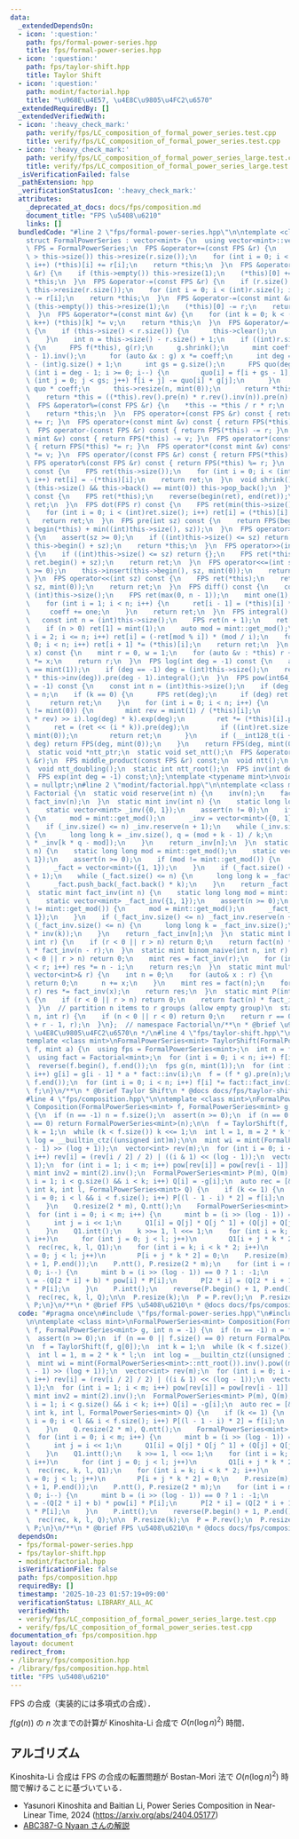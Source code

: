```yaml
---
data:
  _extendedDependsOn:
  - icon: ':question:'
    path: fps/formal-power-series.hpp
    title: fps/formal-power-series.hpp
  - icon: ':question:'
    path: fps/taylor-shift.hpp
    title: Taylor Shift
  - icon: ':question:'
    path: modint/factorial.hpp
    title: "\u968E\u4E57, \u4E8C\u9805\u4FC2\u6570"
  _extendedRequiredBy: []
  _extendedVerifiedWith:
  - icon: ':heavy_check_mark:'
    path: verify/fps/LC_composition_of_formal_power_series.test.cpp
    title: verify/fps/LC_composition_of_formal_power_series.test.cpp
  - icon: ':heavy_check_mark:'
    path: verify/fps/LC_composition_of_formal_power_series_large.test.cpp
    title: verify/fps/LC_composition_of_formal_power_series_large.test.cpp
  _isVerificationFailed: false
  _pathExtension: hpp
  _verificationStatusIcon: ':heavy_check_mark:'
  attributes:
    _deprecated_at_docs: docs/fps/composition.md
    document_title: "FPS \u5408\u6210"
    links: []
  bundledCode: "#line 2 \"fps/formal-power-series.hpp\"\n\ntemplate <class mint>\n\
    struct FormalPowerSeries : vector<mint> {\n  using vector<mint>::vector;\n  using\
    \ FPS = FormalPowerSeries;\n  FPS &operator+=(const FPS &r) {\n    if (r.size()\
    \ > this->size()) this->resize(r.size());\n    for (int i = 0; i < (int)r.size();\
    \ i++) (*this)[i] += r[i];\n    return *this;\n  }\n  FPS &operator+=(const mint\
    \ &r) {\n    if (this->empty()) this->resize(1);\n    (*this)[0] += r;\n    return\
    \ *this;\n  }\n  FPS &operator-=(const FPS &r) {\n    if (r.size() > this->size())\
    \ this->resize(r.size());\n    for (int i = 0; i < (int)r.size(); i++) (*this)[i]\
    \ -= r[i];\n    return *this;\n  }\n  FPS &operator-=(const mint &r) {\n    if\
    \ (this->empty()) this->resize(1);\n    (*this)[0] -= r;\n    return *this;\n\
    \  }\n  FPS &operator*=(const mint &v) {\n    for (int k = 0; k < (int)this->size();\
    \ k++) (*this)[k] *= v;\n    return *this;\n  }\n  FPS &operator/=(const FPS &r)\
    \ {\n    if (this->size() < r.size()) {\n      this->clear();\n      return *this;\n\
    \    }\n    int n = this->size() - r.size() + 1;\n    if ((int)r.size() <= 64)\
    \ {\n      FPS f(*this), g(r);\n      g.shrink();\n      mint coeff = g.at(g.size()\
    \ - 1).inv();\n      for (auto &x : g) x *= coeff;\n      int deg = (int)f.size()\
    \ - (int)g.size() + 1;\n      int gs = g.size();\n      FPS quo(deg);\n      for\
    \ (int i = deg - 1; i >= 0; i--) {\n        quo[i] = f[i + gs - 1];\n        for\
    \ (int j = 0; j < gs; j++) f[i + j] -= quo[i] * g[j];\n      }\n      *this =\
    \ quo * coeff;\n      this->resize(n, mint(0));\n      return *this;\n    }\n\
    \    return *this = ((*this).rev().pre(n) * r.rev().inv(n)).pre(n).rev();\n  }\n\
    \  FPS &operator%=(const FPS &r) {\n    *this -= *this / r * r;\n    shrink();\n\
    \    return *this;\n  }\n  FPS operator+(const FPS &r) const { return FPS(*this)\
    \ += r; }\n  FPS operator+(const mint &v) const { return FPS(*this) += v; }\n\
    \  FPS operator-(const FPS &r) const { return FPS(*this) -= r; }\n  FPS operator-(const\
    \ mint &v) const { return FPS(*this) -= v; }\n  FPS operator*(const FPS &r) const\
    \ { return FPS(*this) *= r; }\n  FPS operator*(const mint &v) const { return FPS(*this)\
    \ *= v; }\n  FPS operator/(const FPS &r) const { return FPS(*this) /= r; }\n \
    \ FPS operator%(const FPS &r) const { return FPS(*this) %= r; }\n  FPS operator-()\
    \ const {\n    FPS ret(this->size());\n    for (int i = 0; i < (int)this->size();\
    \ i++) ret[i] = -(*this)[i];\n    return ret;\n  }\n  void shrink() {\n    while\
    \ (this->size() && this->back() == mint(0)) this->pop_back();\n  }\n  FPS rev()\
    \ const {\n    FPS ret(*this);\n    reverse(begin(ret), end(ret));\n    return\
    \ ret;\n  }\n  FPS dot(FPS r) const {\n    FPS ret(min(this->size(), r.size()));\n\
    \    for (int i = 0; i < (int)ret.size(); i++) ret[i] = (*this)[i] * r[i];\n \
    \   return ret;\n  }\n  FPS pre(int sz) const {\n    return FPS(begin(*this),\
    \ begin(*this) + min((int)this->size(), sz));\n  }\n  FPS operator>>=(int sz)\
    \ {\n    assert(sz >= 0);\n    if ((int)this->size() <= sz) return {};\n    this->erase(this->begin(),\
    \ this->begin() + sz);\n    return *this;\n  }\n  FPS operator>>(int sz) const\
    \ {\n    if ((int)this->size() <= sz) return {};\n    FPS ret(*this);\n    ret.erase(ret.begin(),\
    \ ret.begin() + sz);\n    return ret;\n  }\n  FPS operator<<=(int sz) {\n    assert(sz\
    \ >= 0);\n    this->insert(this->begin(), sz, mint(0));\n    return *this;\n \
    \ }\n  FPS operator<<(int sz) const {\n    FPS ret(*this);\n    ret.insert(ret.begin(),\
    \ sz, mint(0));\n    return ret;\n  }\n  FPS diff() const {\n    const int n =\
    \ (int)this->size();\n    FPS ret(max(0, n - 1));\n    mint one(1), coeff(1);\n\
    \    for (int i = 1; i < n; i++) {\n      ret[i - 1] = (*this)[i] * coeff;\n \
    \     coeff += one;\n    }\n    return ret;\n  }\n  FPS integral() const {\n \
    \   const int n = (int)this->size();\n    FPS ret(n + 1);\n    ret[0] = mint(0);\n\
    \    if (n > 0) ret[1] = mint(1);\n    auto mod = mint::get_mod();\n    for (int\
    \ i = 2; i <= n; i++) ret[i] = (-ret[mod % i]) * (mod / i);\n    for (int i =\
    \ 0; i < n; i++) ret[i + 1] *= (*this)[i];\n    return ret;\n  }\n  mint eval(mint\
    \ x) const {\n    mint r = 0, w = 1;\n    for (auto &v : *this) r += w * v, w\
    \ *= x;\n    return r;\n  }\n  FPS log(int deg = -1) const {\n    assert((*this)[0]\
    \ == mint(1));\n    if (deg == -1) deg = (int)this->size();\n    return (this->diff()\
    \ * this->inv(deg)).pre(deg - 1).integral();\n  }\n  FPS pow(int64_t k, int deg\
    \ = -1) const {\n    const int n = (int)this->size();\n    if (deg == -1) deg\
    \ = n;\n    if (k == 0) {\n      FPS ret(deg);\n      if (deg) ret[0] = 1;\n \
    \     return ret;\n    }\n    for (int i = 0; i < n; i++) {\n      if ((*this)[i]\
    \ != mint(0)) {\n        mint rev = mint(1) / (*this)[i];\n        FPS ret = (((*this\
    \ * rev) >> i).log(deg) * k).exp(deg);\n        ret *= (*this)[i].pow(k);\n  \
    \      ret = (ret << (i * k)).pre(deg);\n        if ((int)ret.size() < deg) ret.resize(deg,\
    \ mint(0));\n        return ret;\n      }\n      if (__int128_t(i + 1) * k >=\
    \ deg) return FPS(deg, mint(0));\n    }\n    return FPS(deg, mint(0));\n  }\n\n\
    \  static void *ntt_ptr;\n  static void set_ntt();\n  FPS &operator*=(const FPS\
    \ &r);\n  FPS middle_product(const FPS &r) const;\n  void ntt();\n  void intt();\n\
    \  void ntt_doubling();\n  static int ntt_root();\n  FPS inv(int deg = -1) const;\n\
    \  FPS exp(int deg = -1) const;\n};\ntemplate <typename mint>\nvoid *FormalPowerSeries<mint>::ntt_ptr\
    \ = nullptr;\n#line 2 \"modint/factorial.hpp\"\n\ntemplate <class mint>\nstruct\
    \ Factorial {\n  static void reserve(int n) {\n    inv(n);\n    fact(n);\n   \
    \ fact_inv(n);\n  }\n  static mint inv(int n) {\n    static long long mod = mint::get_mod();\n\
    \    static vector<mint> _inv({0, 1});\n    assert(n != 0);\n    if (mod != mint::get_mod())\
    \ {\n      mod = mint::get_mod();\n      _inv = vector<mint>({0, 1});\n    }\n\
    \    if (_inv.size() <= n) _inv.reserve(n + 1);\n    while (_inv.size() <= n)\
    \ {\n      long long k = _inv.size(), q = (mod + k - 1) / k;\n      _inv.push_back(q\
    \ * _inv[k * q - mod]);\n    }\n    return _inv[n];\n  }\n  static mint fact(int\
    \ n) {\n    static long long mod = mint::get_mod();\n    static vector<mint> _fact({1,\
    \ 1});\n    assert(n >= 0);\n    if (mod != mint::get_mod()) {\n      mod = mint::get_mod();\n\
    \      _fact = vector<mint>({1, 1});\n    }\n    if (_fact.size() <= n) _fact.reserve(n\
    \ + 1);\n    while (_fact.size() <= n) {\n      long long k = _fact.size();\n\
    \      _fact.push_back(_fact.back() * k);\n    }\n    return _fact[n];\n  }\n\
    \  static mint fact_inv(int n) {\n    static long long mod = mint::get_mod();\n\
    \    static vector<mint> _fact_inv({1, 1});\n    assert(n >= 0);\n    if (mod\
    \ != mint::get_mod()) {\n      mod = mint::get_mod();\n      _fact_inv = vector<mint>({1,\
    \ 1});\n    }\n    if (_fact_inv.size() <= n) _fact_inv.reserve(n + 1);\n    while\
    \ (_fact_inv.size() <= n) {\n      long long k = _fact_inv.size();\n      _fact_inv.push_back(_fact_inv.back()\
    \ * inv(k));\n    }\n    return _fact_inv[n];\n  }\n  static mint binom(int n,\
    \ int r) {\n    if (r < 0 || r > n) return 0;\n    return fact(n) * fact_inv(r)\
    \ * fact_inv(n - r);\n  }\n  static mint binom_naive(int n, int r) {\n    if (r\
    \ < 0 || r > n) return 0;\n    mint res = fact_inv(r);\n    for (int i = 0; i\
    \ < r; i++) res *= n - i;\n    return res;\n  }\n  static mint multinom(const\
    \ vector<int>& r) {\n    int n = 0;\n    for (auto& x : r) {\n      if (x < 0)\
    \ return 0;\n      n += x;\n    }\n    mint res = fact(n);\n    for (auto& x :\
    \ r) res *= fact_inv(x);\n    return res;\n  }\n  static mint P(int n, int r)\
    \ {\n    if (r < 0 || r > n) return 0;\n    return fact(n) * fact_inv(n - r);\n\
    \  }\n  // partition n items to r groups (allow empty group)\n  static mint H(int\
    \ n, int r) {\n    if (n < 0 || r < 0) return 0;\n    return r == 0 ? 1 : binom(n\
    \ + r - 1, r);\n  }\n};  // namespace Factorial\n/**\n * @brief \u968E\u4E57,\
    \ \u4E8C\u9805\u4FC2\u6570\n */\n#line 4 \"fps/taylor-shift.hpp\"\n\n// f(x+a)\n\
    template <class mint>\nFormalPowerSeries<mint> TaylorShift(FormalPowerSeries<mint>\
    \ f, mint a) {\n  using fps = FormalPowerSeries<mint>;\n  int n = f.size();\n\
    \  using fact = Factorial<mint>;\n  for (int i = 0; i < n; i++) f[i] *= fact::fact(i);\n\
    \  reverse(f.begin(), f.end());\n  fps g(n, mint(1));\n  for (int i = 1; i < n;\
    \ i++) g[i] = g[i - 1] * a * fact::inv(i);\n  f = (f * g).pre(n);\n  reverse(f.begin(),\
    \ f.end());\n  for (int i = 0; i < n; i++) f[i] *= fact::fact_inv(i);\n  return\
    \ f;\n}\n/**\n * @brief Taylor Shift\n * @docs docs/fps/taylor-shift.md\n */\n\
    #line 4 \"fps/composition.hpp\"\n\ntemplate <class mint>\nFormalPowerSeries<mint>\
    \ Composition(FormalPowerSeries<mint> f, FormalPowerSeries<mint> g, int n = -1)\
    \ {\n  if (n == -1) n = f.size();\n  assert(n >= 0);\n  if (n == 0 || f.size()\
    \ == 0) return FormalPowerSeries<mint>(n);\n\n  f = TaylorShift(f, g[0]);\n  int\
    \ k = 1;\n  while (k < f.size()) k <<= 1;\n  int l = 1, m = 2 * k * l;\n  int\
    \ log = __builtin_ctz((unsigned int)m);\n\n  mint wi = mint(FormalPowerSeries<mint>::ntt_root()).inv().pow((mint::get_mod()\
    \ - 1) >> (log + 1));\n  vector<int> rev(m);\n  for (int i = 0; i < rev.size();\
    \ i++) rev[i] = (rev[i / 2] / 2) | ((i & 1) << (log - 1));\n  vector<mint> pow(m,\
    \ 1);\n  for (int i = 1; i < m; i++) pow[rev[i]] = pow[rev[i - 1]] * wi;\n\n \
    \ mint inv2 = mint(2).inv();\n  FormalPowerSeries<mint> P(m), Q(m);\n  for (int\
    \ i = 1; i < g.size() && i < k; i++) Q[i] = -g[i];\n  auto rec = [&](auto rec,\
    \ int k, int l, FormalPowerSeries<mint> Q) {\n    if (k <= 1) {\n      for (int\
    \ i = 0; i < l && i < f.size(); i++) P[(l - 1 - i) * 2] = f[i];\n      return;\n\
    \    }\n    Q.resize(2 * m), Q.ntt();\n    FormalPowerSeries<mint> Q1(m);\n  \
    \  for (int i = 0; i < m; i++) {\n      mint b = (i >> (log - 1)) == 0 ? 1 : -1;\n\
    \      int j = i << 1;\n      Q1[i] = Q[j] * Q[j ^ 1] + (Q[j] + Q[j ^ 1]) * b;\n\
    \    }\n    Q1.intt();\n    k >>= 1, l <<= 1;\n    for (int i = k; i < k * 2;\
    \ i++)\n      for (int j = 0; j < l; j++)\n        Q1[i + j * k * 2] = 0;\n  \
    \  rec(rec, k, l, Q1);\n    for (int i = k; i < k * 2; i++)\n      for (int j\
    \ = 0; j < l; j++)\n        P[i + j * k * 2] = 0;\n    P.resize(m);\n    reverse(P.begin()\
    \ + 1, P.end());\n    P.ntt(), P.resize(2 * m);\n    for (int i = m - 1; i >=\
    \ 0; i--) {\n      mint b = (i >> (log - 1)) == 0 ? 1 : -1;\n      P[2 * i + 1]\
    \ = -(Q[2 * i] + b) * pow[i] * P[i];\n      P[2 * i] = (Q[2 * i + 1] + b) * pow[i]\
    \ * P[i];\n    }\n    P.intt();\n    reverse(P.begin() + 1, P.end());\n  };\n\
    \  rec(rec, k, l, Q);\n\n  P.resize(k);\n  P = P.rev();\n  P.resize(n);\n  return\
    \ P;\n}\n/**\n * @brief FPS \u5408\u6210\n * @docs docs/fps/composition.md\n */\n"
  code: "#pragma once\n#include \"fps/formal-power-series.hpp\"\n#include \"fps/taylor-shift.hpp\"\
    \n\ntemplate <class mint>\nFormalPowerSeries<mint> Composition(FormalPowerSeries<mint>\
    \ f, FormalPowerSeries<mint> g, int n = -1) {\n  if (n == -1) n = f.size();\n\
    \  assert(n >= 0);\n  if (n == 0 || f.size() == 0) return FormalPowerSeries<mint>(n);\n\
    \n  f = TaylorShift(f, g[0]);\n  int k = 1;\n  while (k < f.size()) k <<= 1;\n\
    \  int l = 1, m = 2 * k * l;\n  int log = __builtin_ctz((unsigned int)m);\n\n\
    \  mint wi = mint(FormalPowerSeries<mint>::ntt_root()).inv().pow((mint::get_mod()\
    \ - 1) >> (log + 1));\n  vector<int> rev(m);\n  for (int i = 0; i < rev.size();\
    \ i++) rev[i] = (rev[i / 2] / 2) | ((i & 1) << (log - 1));\n  vector<mint> pow(m,\
    \ 1);\n  for (int i = 1; i < m; i++) pow[rev[i]] = pow[rev[i - 1]] * wi;\n\n \
    \ mint inv2 = mint(2).inv();\n  FormalPowerSeries<mint> P(m), Q(m);\n  for (int\
    \ i = 1; i < g.size() && i < k; i++) Q[i] = -g[i];\n  auto rec = [&](auto rec,\
    \ int k, int l, FormalPowerSeries<mint> Q) {\n    if (k <= 1) {\n      for (int\
    \ i = 0; i < l && i < f.size(); i++) P[(l - 1 - i) * 2] = f[i];\n      return;\n\
    \    }\n    Q.resize(2 * m), Q.ntt();\n    FormalPowerSeries<mint> Q1(m);\n  \
    \  for (int i = 0; i < m; i++) {\n      mint b = (i >> (log - 1)) == 0 ? 1 : -1;\n\
    \      int j = i << 1;\n      Q1[i] = Q[j] * Q[j ^ 1] + (Q[j] + Q[j ^ 1]) * b;\n\
    \    }\n    Q1.intt();\n    k >>= 1, l <<= 1;\n    for (int i = k; i < k * 2;\
    \ i++)\n      for (int j = 0; j < l; j++)\n        Q1[i + j * k * 2] = 0;\n  \
    \  rec(rec, k, l, Q1);\n    for (int i = k; i < k * 2; i++)\n      for (int j\
    \ = 0; j < l; j++)\n        P[i + j * k * 2] = 0;\n    P.resize(m);\n    reverse(P.begin()\
    \ + 1, P.end());\n    P.ntt(), P.resize(2 * m);\n    for (int i = m - 1; i >=\
    \ 0; i--) {\n      mint b = (i >> (log - 1)) == 0 ? 1 : -1;\n      P[2 * i + 1]\
    \ = -(Q[2 * i] + b) * pow[i] * P[i];\n      P[2 * i] = (Q[2 * i + 1] + b) * pow[i]\
    \ * P[i];\n    }\n    P.intt();\n    reverse(P.begin() + 1, P.end());\n  };\n\
    \  rec(rec, k, l, Q);\n\n  P.resize(k);\n  P = P.rev();\n  P.resize(n);\n  return\
    \ P;\n}\n/**\n * @brief FPS \u5408\u6210\n * @docs docs/fps/composition.md\n */"
  dependsOn:
  - fps/formal-power-series.hpp
  - fps/taylor-shift.hpp
  - modint/factorial.hpp
  isVerificationFile: false
  path: fps/composition.hpp
  requiredBy: []
  timestamp: '2025-10-23 01:57:19+09:00'
  verificationStatus: LIBRARY_ALL_AC
  verifiedWith:
  - verify/fps/LC_composition_of_formal_power_series_large.test.cpp
  - verify/fps/LC_composition_of_formal_power_series.test.cpp
documentation_of: fps/composition.hpp
layout: document
redirect_from:
- /library/fps/composition.hpp
- /library/fps/composition.hpp.html
title: "FPS \u5408\u6210"
---
```

FPS の合成（実装的には多項式の合成）．

$f(g(n))$ の $n$ 次までの計算が Kinoshita-Li 合成で $O(n(\log n)^2)$ 時間．

## アルゴリズム

Kinoshita-Li 合成は FPS の合成の転置問題が Bostan-Mori 法で $O(n(\log n)^2)$ 時間で解けることに基づいている．

- Yasunori Kinoshita and Baitian Li, Power Series Composition in Near-Linear Time, 2024 (https://arxiv.org/abs/2404.05177)
- [ABC387-G Nyaan さんの解説](https://atcoder.jp/contests/abc387/editorial/11727)

